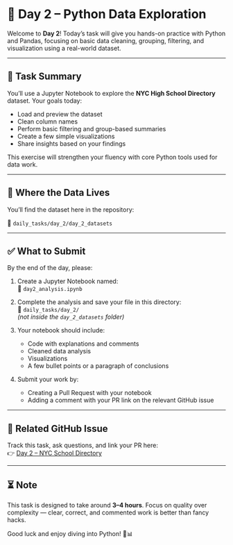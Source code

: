 # 🐍 Day 2 – Python Data Exploration

Welcome to **Day 2**! Today’s task will give you hands-on practice with Python and Pandas, focusing on basic data cleaning, grouping, filtering, and visualization using a real-world dataset.

---

## 🧠 Task Summary

You’ll use a Jupyter Notebook to explore the **NYC High School Directory** dataset. Your goals today:

- Load and preview the dataset
- Clean column names
- Perform basic filtering and group-based summaries
- Create a few simple visualizations
- Share insights based on your findings

This exercise will strengthen your fluency with core Python tools used for data work.

---

## 📂 Where the Data Lives

You’ll find the dataset here in the repository:

📁 `daily_tasks/day_2/day_2_datasets`

---

## ✅ What to Submit

By the end of the day, please:

1. Create a Jupyter Notebook named:  
   📄 `day2_analysis.ipynb`

2. Complete the analysis and save your file in this directory:  
   📁 `daily_tasks/day_2/`  
   *(not inside the `day_2_datasets` folder)*

3. Your notebook should include:
   - Code with explanations and comments
   - Cleaned data analysis
   - Visualizations
   - A few bullet points or a paragraph of conclusions

4. Submit your work by:
   - Creating a Pull Request with your notebook
   - Adding a comment with your PR link on the relevant GitHub issue

---

## 🔗 Related GitHub Issue

Track this task, ask questions, and link your PR here:  
👉 [Day 2 – NYC School Directory](https://github.com/webeet-io/_onboarding_data/issues/83)


---

## ⏳ Note

This task is designed to take around **3–4 hours**. Focus on quality over complexity — clear, correct, and commented work is better than fancy hacks.

Good luck and enjoy diving into Python! 🐍📊

